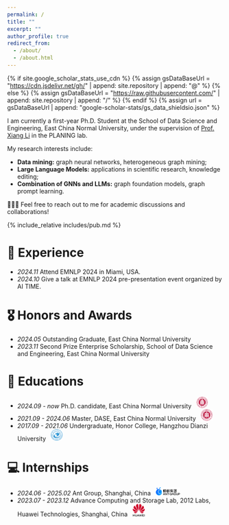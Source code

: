 ```yaml
---
permalink: /
title: ""
excerpt: ""
author_profile: true
redirect_from: 
  - /about/
  - /about.html
---
```


{% if site.google_scholar_stats_use_cdn %}
{% assign gsDataBaseUrl = "https://cdn.jsdelivr.net/gh/" | append: site.repository | append: "@" %}
{% else %}
{% assign gsDataBaseUrl = "https://raw.githubusercontent.com/" | append: site.repository | append: "/" %}
{% endif %}
{% assign url = gsDataBaseUrl | append: "google-scholar-stats/gs_data_shieldsio.json" %}

<span class='anchor' id='about-me'></span>

I am currently a first-year Ph.D. Student at the School of Data Science and Engineering, East China Normal University, under the supervision of [Prof. Xiang Li](https://lixiang3776.github.io/) in the PLANING lab.

My research interests include:
- **Data mining:** graph neural networks, heterogeneous graph mining;
- **Large Language Models:** applications in scientific research, knowledge editing;
- **Combination of GNNs and LLMs:** graph foundation models, graph prompt learning.
<!-- My research interests include data mining, especially graph mining. The research work I have been involved in encompasses heterogeneous graph mining and weakly supervised learning on graphs. -->
<!-- Currently I am exploring the integration of Large Language Models (LLMs) with Graph Neural Networks (GNNs). -->

<!-- https://scholar.google.com.hk/citations?user=EH6ntM0AAAAJ&hl=zh-CN&oi=ao -->

🎉🎉🎉 Feel free to reach out to me for academic discussions and collaborations!

<!-- 🎉✨🎆 Let’s welcome the New Year together! -->

<!-- # 🔥 News -->
<!-- - *2022.02*: &nbsp;🎉🎉 Lorem ipsum dolor sit amet, consectetur adipiscing elit. Vivamus ornare aliquet ipsum, ac tempus justo dapibus sit amet. 
- *2022.02*: &nbsp;🎉🎉 Lorem ipsum dolor sit amet, consectetur adipiscing elit. Vivamus ornare aliquet ipsum, ac tempus justo dapibus sit amet.  -->

<span class='anchor' id='publications'></span>

{% include_relative includes/pub.md %}


# 🌟 Experience

- *2024.11* Attend EMNLP 2024 in Miami, USA.
- *2024.10* Give a talk at EMNLP 2024 pre-presentation event organized by AI TIME.


# 🎖 Honors and Awards
- *2024.05* Outstanding Graduate, East China Normal University
- *2023.11* Second Prize Enterprise Scholarship, School of Data Science and Engineering, East China Normal University

# 📖 Educations
- *2024.09 - now*    Ph.D. candidate, East China Normal University &nbsp; <img src='./images/logos/ecnu.png' style='width: 1.90em;'>
- *2021.09 - 2024.06*   Master, DASE, East China Normal University &nbsp; <img src='./images/logos/ecnu.png' style='width: 1.90em;'>
- *2017.09 - 2021.06*   Undergraduate, Honor College, Hangzhou Dianzi University &nbsp; <img src='./images/logos/hdu.png' style='width: 1.90em;'>

<!-- # 💬 Invited Talks
- *2021.06*, Lorem ipsum dolor sit amet, consectetur adipiscing elit. Vivamus ornare aliquet ipsum, ac tempus justo dapibus sit amet. 
- *2021.03*, Lorem ipsum dolor sit amet, consectetur adipiscing elit. Vivamus ornare aliquet ipsum, ac tempus justo dapibus sit amet.  \| [\[video\]](https://github.com/) -->

# 💻 Internships
- *2024.06 - 2025.02* Ant Group, Shanghai, China &nbsp; <img src='./images/logos/ant_group.png' style='width: 4em;'>
- *2023.07 - 2023.12* Advance Computing and Storage Lab, 2012 Labs, Huawei Technologies, Shanghai, China &nbsp; <img src='./images/logos/huawei1.png' style='width: 2em;'>
